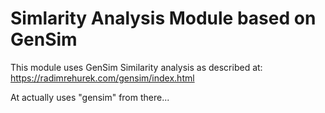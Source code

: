 # Simlarity Analysis Module based on GenSim

This module uses GenSim Similarity analysis as described at:
	https://radimrehurek.com/gensim/index.html

At actually uses "gensim" from there...
